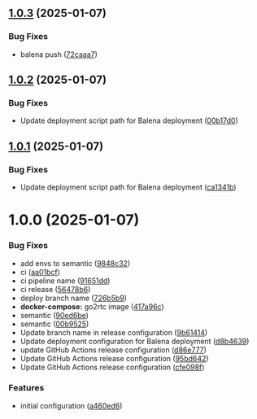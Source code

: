 ## [1.0.3](https://github.com/BrunoTCouto/balena-go2rtc/compare/v1.0.2...v1.0.3) (2025-01-07)


### Bug Fixes

* balena push ([72caaa7](https://github.com/BrunoTCouto/balena-go2rtc/commit/72caaa71d72e1c3137f184ef979174ae91727c08))

## [1.0.2](https://github.com/BrunoTCouto/balena-go2rtc/compare/v1.0.1...v1.0.2) (2025-01-07)


### Bug Fixes

* Update deployment script path for Balena deployment ([00b17d0](https://github.com/BrunoTCouto/balena-go2rtc/commit/00b17d010c71534846a056a2a14ca7b3041b373b))

## [1.0.1](https://github.com/BrunoTCouto/balena-go2rtc/compare/v1.0.0...v1.0.1) (2025-01-07)


### Bug Fixes

* Update deployment script path for Balena deployment ([ca1341b](https://github.com/BrunoTCouto/balena-go2rtc/commit/ca1341bf3996f292504debada13feb53ba97f769))

# 1.0.0 (2025-01-07)


### Bug Fixes

* add envs to semantic ([9848c32](https://github.com/BrunoTCouto/balena-go2rtc/commit/9848c3267aa8c10234e118e65f04ea829174ba13))
* ci ([aa01bcf](https://github.com/BrunoTCouto/balena-go2rtc/commit/aa01bcf8dcb599d61b073f73f4dfb6b422bf4cf7))
* ci pipeline name ([91651dd](https://github.com/BrunoTCouto/balena-go2rtc/commit/91651dd0540ad140cc0a70b6833f316735babc0f))
* ci release ([56478b6](https://github.com/BrunoTCouto/balena-go2rtc/commit/56478b61bc80d0887d90843942c80e786acab4d8))
* deploy branch name ([726b5b9](https://github.com/BrunoTCouto/balena-go2rtc/commit/726b5b9f2cd3bbe9863aca71e525e2fbf9521b0f))
* **docker-compose:** go2rtc image ([417a96c](https://github.com/BrunoTCouto/balena-go2rtc/commit/417a96c7c7736f7cb46b56ee340a370aa305fe2b))
* semantic ([90ed6be](https://github.com/BrunoTCouto/balena-go2rtc/commit/90ed6bef65243c93ca9ab7755995415f1437253c))
* semantic ([00b9525](https://github.com/BrunoTCouto/balena-go2rtc/commit/00b9525a4730239c203d4d8a54426ee1609723c1))
* Update branch name in release configuration ([9b61414](https://github.com/BrunoTCouto/balena-go2rtc/commit/9b61414177fa1ab6c3ef2a92f9bf725260a28cd3))
* Update deployment configuration for Balena deployment ([d8b4639](https://github.com/BrunoTCouto/balena-go2rtc/commit/d8b4639288cae88e617304dfbe1126ba55944e83))
* update GitHub Actions release configuration ([d86e777](https://github.com/BrunoTCouto/balena-go2rtc/commit/d86e777959dcf0814d08551b1b70d277c1440942))
* Update GitHub Actions release configuration ([95bd642](https://github.com/BrunoTCouto/balena-go2rtc/commit/95bd64252b0832613c6aca90095bb3a4851836e5))
* Update GitHub Actions release configuration ([cfe098f](https://github.com/BrunoTCouto/balena-go2rtc/commit/cfe098f7e0cdf82c1eee4aa4791342578d8c7349))


### Features

* initial configuration ([a460ed6](https://github.com/BrunoTCouto/balena-go2rtc/commit/a460ed651ca36db5b7c8b36a4b2985ef06649526))
